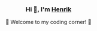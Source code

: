 <div align="center">
    <h3>Hi 👋, I'm <a href="https://www.linkedin.com/in/henrik-mikael-johansson/">Henrik</a></h3>
    <span></span>
    <p>🌟 Welcome to my coding corner! 🌟</p>
</div>
